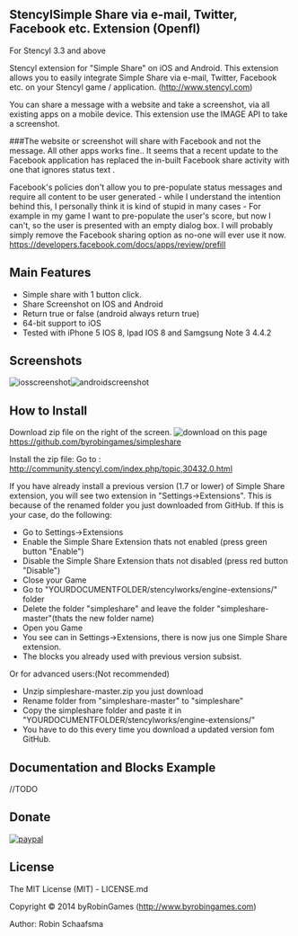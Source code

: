 ## StencylSimple Share via e-mail, Twitter, Facebook etc. Extension (Openfl)

For Stencyl 3.3 and above

Stencyl extension for "Simple Share" on iOS and Android. This extension allows you to easily integrate Simple Share via e-mail, Twitter, Facebook etc. on your Stencyl game / application. (http://www.stencyl.com)

You can share a message with a website and take a screenshot, via all existing apps on a mobile device. This extension use the IMAGE API to take a screenshot.

###The website or screenshot will share with Facebook and not the message. All other apps works fine..
It seems that a recent update to the Facebook application has replaced the in-built Facebook share activity with one that ignores status text .

Facebook's policies don't allow you to pre-populate status messages and require all content to be user generated - while I understand the intention behind this, I personally think it is kind of stupid in many cases - For example in my game I want to pre-populate the user's score, but now I can't, so the user is presented with an empty dialog box. I will probably simply remove the Facebook sharing option as no-one will ever use it now.<br/>
https://developers.facebook.com/docs/apps/review/prefill

## Main Features

- Simple share with 1 button click.
- Share Screenshot on IOS and Android
- Return true or false (android always return true)
- 64-bit support to iOS
- Tested with iPhone 5 IOS 8, Ipad IOS 8 and Samgsung Note 3 4.4.2

## Screenshots
![iosscreenshot](http://www.byrobingames.com/stencyl/simpleshare/simpleshareios.png)![androidscreenshot](http://www.byrobingames.com/stencyl/simpleshare/simpleshareandroid.png)

## How to Install
Download zip file on the right of the screen. ![download](http://www.byrobingames.com/stencyl/heyzap/download.png) on this page https://github.com/byrobingames/simpleshare<br />

Install the zip file: Go to : http://community.stencyl.com/index.php/topic,30432.0.html

If you have already install a previous version (1.7 or lower) of Simple Share extension, you will see two extension in "Settings->Extensions". This is because of the renamed folder you just downloaded from GitHub.
If this is your case, do the following:
- Go to Settings->Extensions
- Enable the Simple Share Extension thats not enabled (press green button "Enable")
- Disable the Simple Share Extension thats not disabled (press red button "Disable")
- Close your Game
- Go to "YOURDOCUMENTFOLDER/stencylworks/engine-extensions/" folder
- Delete the folder "simpleshare" and leave the folder "simpleshare-master"(thats the new folder name)
- Open you Game
- You see can in Settings->Extensions, there is now jus one Simple Share extension.
- The blocks you already used with previous version subsist.

Or for advanced users:(Not recommended)
- Unzip simpleshare-master.zip you just download
- Rename folder from "simpleshare-master" to "simpleshare"
- Copy the simpleshare folder and paste it in "YOURDOCUMENTFOLDER/stencylworks/engine-extensions/"
- You have to do this every time you download a updated version fom GitHub.

## Documentation and Blocks Example

//TODO

## Donate

[![paypal](https://www.paypalobjects.com/en_US/i/btn/btn_donateCC_LG.gif)](https://www.paypal.com/cgi-bin/webscr?cmd=_s-xclick&hosted_button_id=HKLGFCAGKBMFL)<br />

## License

The MIT License (MIT) - LICENSE.md

Copyright © 2014 byRobinGames (http://www.byrobingames.com)

Author: Robin Schaafsma
